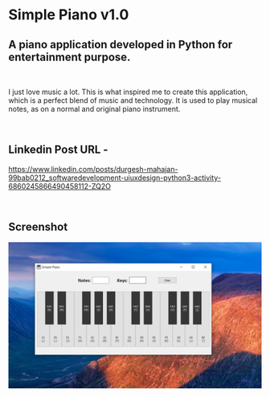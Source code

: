 # Simple Piano v1.0
## A piano application developed in Python for entertainment purpose.
<br>

I just love music a lot. This is what inspired me to create this application, which is a perfect blend of music and technology. It is used to play musical notes, as on a normal and original piano instrument.

<br>

## Linkedin Post URL - 
https://www.linkedin.com/posts/durgesh-mahajan-99bab0212_softwaredevelopment-uiuxdesign-python3-activity-6860245866490458112-ZQ2O

<br>

## Screenshot
<img src="ss/piano_ss.png">

